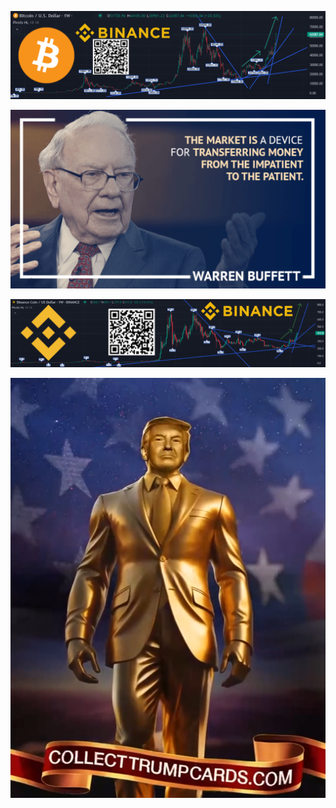 <div align="center">
  
  ![$BTC (Bitcoin) Customizable Cryptocurrency Dashboard with Chart Candlestick Price Movement Volume Bull market bullish Trend](Images/Customizable-Cryptocurrency-Dashboard-with-Chart-Binance.png)

  !["The market is a device for transferring money from the impatient to the patient" 👨‍💼 Warren Buffett 📈 #Quotes #buythedip #TradingLegends #Quote #HodlStrong 💪 $BTC ,$ETH ,$BNB 📈🚀🌕](Images/Warren_Buffett_quote.png)
  
  ![Bitcoin to the Moon 🚀🌕📈 $BTC (Bitcoin) and Binance Coin ($BNB) will soon reach a new all-time high, let me explain why I think that Customizable Cryptocurrency Dashboard with Chart Candlestick Price Movement Volume Bull market bullish Trend](Images/Binance_chart.png)
  
  ![Collect Trump Cards Dot Com NFT Crypto Collectible](Images/CollectTrumpCardsDotCom.png)
</div>
